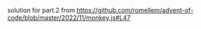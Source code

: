 solution for part.2 from https://github.com/romellem/advent-of-code/blob/master/2022/11/monkey.js#L47
